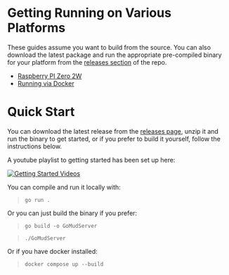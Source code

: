 # Getting Running on Various Platforms

These guides assume you want to build from the source. You can also download the latest package and run the appropriate pre-compiled binary for your platform from the [releases section](https://github.com/Volte6/GoMud/releases) of the repo.

- [Raspberry PI Zero 2W](RASPBERRY-PI.md)
- [Running via Docker](DOCKER.md)


# Quick Start

You can download the latest release from the [releases page](https://github.com/Volte6/GoMud/releases), unzip it and run the binary to get started, or if you prefer to build it yourself, follow the instructions below.

A youtube playlist to getting started has been set up here:

[![Getting Started Videos](https://i.ytimg.com/vi/OOZqX01aHt8/hqdefault.jpg "Getting Started Playlist")](https://www.youtube.com/watch?v=OOZqX01aHt8&list=PL20JEmG_bxBuaOE9oFziAhAmx1pyXhQ1p)

You can compile and run it locally with:

> `go run .`

Or you can just build the binary if you prefer:

> `go build -o GoMudServer`

> `./GoMudServer`

Or if you have docker installed:

> `docker compose up --build`